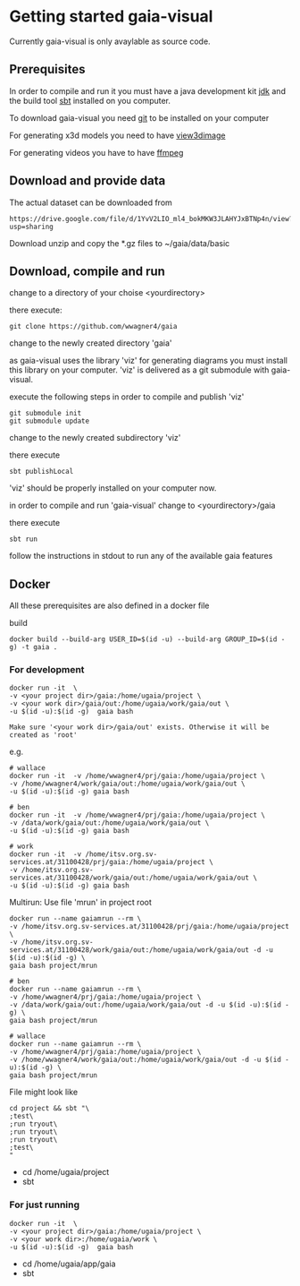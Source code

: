 # Getting started gaia-visual
Currently gaia-visual is only avaylable as source code.

## Prerequisites
In order to compile and run it you must have a java development kit
[jdk](https://www.google.com/search?channel=fs&client=ubuntu&q=install+jdk)
and the build tool [sbt](https://www.scala-sbt.org/1.x/docs/Setup.html) installed on you computer.

To download gaia-visual you need [git](https://git-scm.com/downloads) to be installed
on your computer

For generating x3d models you need to have [view3dimage](https://castle-engine.io/view3dscene.php)

For generating videos you have to have [ffmpeg](https://www.ffmpeg.org/download.html)

## Download and provide data
The actual dataset can be downloaded from 
```
https://drive.google.com/file/d/1YvV2LIO_ml4_bokMKW3JLAHYJxBTNp4n/view?usp=sharing
```

Download unzip and copy the *.gz files to ~/gaia/data/basic

## Download, compile and run

change to a directory of your choise &lt;yourdirectory>

there execute:
```shell
git clone https://github.com/wwagner4/gaia
```

change to the newly created directory 'gaia'

as gaia-visual uses the library 'viz' for generating
diagrams you must install this library
on your computer.
'viz' is delivered as a git submodule with gaia-visual.

execute the following steps in order to compile and publish 'viz'
```shell
git submodule init
git submodule update
```
change to the newly created subdirectory 'viz'

there execute
```shell
sbt publishLocal
```
'viz' should be properly installed on your computer now.

in order to compile and run 'gaia-visual' change to &lt;yourdirectory>/gaia

there execute
```shell
sbt run
```

follow the instructions in stdout to run any of the available gaia features

## Docker
All these prerequisites are also defined in a docker file

build
```shell
docker build --build-arg USER_ID=$(id -u) --build-arg GROUP_ID=$(id -g) -t gaia .
```
### For development
```shell
docker run -it  \
-v <your project dir>/gaia:/home/ugaia/project \
-v <your work dir>/gaia/out:/home/ugaia/work/gaia/out \
-u $(id -u):$(id -g)  gaia bash

Make sure '<your work dir>/gaia/out' exists. Otherwise it will be created as 'root'

```
e.g.
```shell
# wallace
docker run -it  -v /home/wwagner4/prj/gaia:/home/ugaia/project \
-v /home/wwagner4/work/gaia/out:/home/ugaia/work/gaia/out \
-u $(id -u):$(id -g) gaia bash
```
```shell
# ben
docker run -it  -v /home/wwagner4/prj/gaia:/home/ugaia/project \
-v /data/work/gaia/out:/home/ugaia/work/gaia/out \
-u $(id -u):$(id -g) gaia bash
```
```shell
# work
docker run -it  -v /home/itsv.org.sv-services.at/31100428/prj/gaia:/home/ugaia/project \
-v /home/itsv.org.sv-services.at/31100428/work/gaia/out:/home/ugaia/work/gaia/out \
-u $(id -u):$(id -g) gaia bash
```

Multirun: 
Use file 'mrun' in project root
```shell
docker run --name gaiamrun --rm \
-v /home/itsv.org.sv-services.at/31100428/prj/gaia:/home/ugaia/project \
-v /home/itsv.org.sv-services.at/31100428/work/gaia/out:/home/ugaia/work/gaia/out -d -u $(id -u):$(id -g) \
gaia bash project/mrun
```
```shell
# ben
docker run --name gaiamrun --rm \
-v /home/wwagner4/prj/gaia:/home/ugaia/project \
-v /data/work/gaia/out:/home/ugaia/work/gaia/out -d -u $(id -u):$(id -g) \
gaia bash project/mrun
```

```shell
# wallace
docker run --name gaiamrun --rm \
-v /home/wwagner4/prj/gaia:/home/ugaia/project \
-v /home/wwagner4/work/gaia/out:/home/ugaia/work/gaia/out -d -u $(id -u):$(id -g) \
gaia bash project/mrun
```

File might look like
```shell
cd project && sbt "\
;test\
;run tryout\
;run tryout\
;run tryout\
;test\
"
```




* cd /home/ugaia/project
* sbt

### For just running
```shell
docker run -it  \
-v <your project dir>/gaia:/home/ugaia/project \
-v <your work dir>:/home/ugaia/work \
-u $(id -u):$(id -g)  gaia bash
```
* cd /home/ugaia/app/gaia
* sbt
